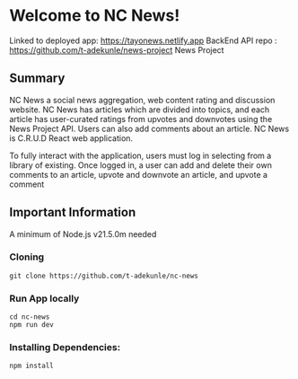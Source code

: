 # Welcome to NC News!

Linked to deployed app: https://tayonews.netlify.app
BackEnd API repo : https://github.com/t-adekunle/news-project
News Project  

## Summary

NC News a social news aggregation, web content rating and discussion website. NC News has articles which are divided into topics, and each article has user-curated ratings from upvotes and downvotes using the News Project API. Users can also add comments about an article. NC News is C.R.U.D React  web application.

To fully interact with the application, users must log in selecting from a library of existing. Once logged in, a user can add and delete their own comments to an article, upvote and downvote an article, and upvote a comment

## Important Information

A minimum of Node.js v21.5.0m needed

### Cloning 

```
git clone https://github.com/t-adekunle/nc-news
```

### Run App locally

```
cd nc-news
npm run dev
```

### Installing Dependencies:

```
npm install
```